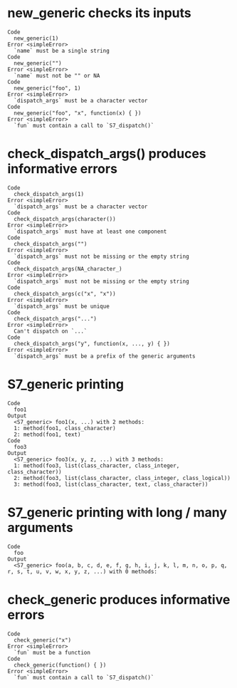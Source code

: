 # new_generic checks its inputs

    Code
      new_generic(1)
    Error <simpleError>
      `name` must be a single string
    Code
      new_generic("")
    Error <simpleError>
      `name` must not be "" or NA
    Code
      new_generic("foo", 1)
    Error <simpleError>
      `dispatch_args` must be a character vector
    Code
      new_generic("foo", "x", function(x) { })
    Error <simpleError>
      `fun` must contain a call to `S7_dispatch()`

# check_dispatch_args() produces informative errors

    Code
      check_dispatch_args(1)
    Error <simpleError>
      `dispatch_args` must be a character vector
    Code
      check_dispatch_args(character())
    Error <simpleError>
      `dispatch_args` must have at least one component
    Code
      check_dispatch_args("")
    Error <simpleError>
      `dispatch_args` must not be missing or the empty string
    Code
      check_dispatch_args(NA_character_)
    Error <simpleError>
      `dispatch_args` must not be missing or the empty string
    Code
      check_dispatch_args(c("x", "x"))
    Error <simpleError>
      `dispatch_args` must be unique
    Code
      check_dispatch_args("...")
    Error <simpleError>
      Can't dispatch on `...`
    Code
      check_dispatch_args("y", function(x, ..., y) { })
    Error <simpleError>
      `dispatch_args` must be a prefix of the generic arguments

# S7_generic printing

    Code
      foo1
    Output
      <S7_generic> foo1(x, ...) with 2 methods:
      1: method(foo1, class_character)
      2: method(foo1, text)
    Code
      foo3
    Output
      <S7_generic> foo3(x, y, z, ...) with 3 methods:
      1: method(foo3, list(class_character, class_integer, class_character))
      2: method(foo3, list(class_character, class_integer, class_logical))
      3: method(foo3, list(class_character, text, class_character))

# S7_generic printing with long / many arguments

    Code
      foo
    Output
      <S7_generic> foo(a, b, c, d, e, f, g, h, i, j, k, l, m, n, o, p, q, r, s, t, u, v, w, x, y, z, ...) with 0 methods:

# check_generic produces informative errors

    Code
      check_generic("x")
    Error <simpleError>
      `fun` must be a function
    Code
      check_generic(function() { })
    Error <simpleError>
      `fun` must contain a call to `S7_dispatch()`
